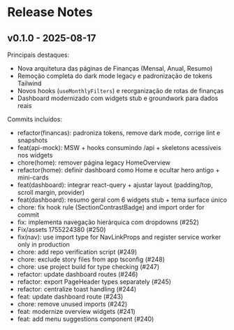 # Release Notes

## v0.1.0 - 2025-08-17

Principais destaques:

- Nova arquitetura das páginas de Finanças (Mensal, Anual, Resumo)
- Remoção completa do dark mode legacy e padronização de tokens Tailwind
- Novos hooks (`useMonthlyFilters`) e reorganização de rotas de finanças
- Dashboard modernizado com widgets stub e groundwork para dados reais

Commits incluídos:

- refactor(financas): padroniza tokens, remove dark mode, corrige lint e snapshots
- feat(api-mock): MSW + hooks consumindo /api + skeletons acessíveis nos widgets
- chore(home): remover página legacy HomeOverview
- refactor(home): definir dashboard como Home e ocultar hero antigo + mini-cards
- feat(dashboard): integrar react-query + ajustar layout (padding/top, scroll margin, provider)
- feat(dashboard): resumo geral com 6 widgets stub + tema surface único
- chore: fix hook rule (SectionContrastBadge) and import order for commit
- fix: implementa navegação hierárquica com dropdowns (#252)
- Fix/assets 1755224380 (#250)
- fix(nav): use import type for NavLinkProps and register service worker only in production
- chore: add repo verification script (#249)
- chore: exclude story files from app tsconfig (#248)
- chore: use project build for type checking (#247)
- refactor: update dashboard routes (#246)
- refactor: export PageHeader types separately (#245)
- refactor: centralize toast handling (#244)
- feat: update dashboard route (#243)
- chore: remove unused imports (#242)
- feat: modernize overview widgets (#241)
- feat: add menu suggestions component (#240)
